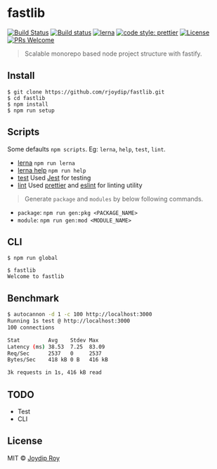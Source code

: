 # fastlib

[![Build Status](https://travis-ci.org/rjoydip/fastlib.svg?branch=master)](https://travis-ci.org/rjoydip/fastlib)
[![Build status](https://ci.appveyor.com/api/projects/status/qe5x7i3ift8q7rkv/branch/master?svg=true)](https://ci.appveyor.com/project/rjoydip/fastlib/branch/master)
[![lerna](https://img.shields.io/badge/maintained%20with-lerna-cc00ff.svg)](https://lernajs.io/)
[![code style: prettier](https://img.shields.io/badge/code_style-prettier-ff69b4.svg?style=flat-square)](https://github.com/prettier/prettier)
[![License](https://img.shields.io/npm/l/make-coverage-badge.svg)](https://github.com/rjoydip/fastlib/blob/master/LICENSE)
[![PRs Welcome](https://img.shields.io/badge/PRs-welcome-brightgreen.svg)](https://reactjs.org/docs/how-to-contribute.html#your-first-pull-request)

> Scalable monorepo based node project structure with fastify.

## Install

```
$ git clone https://github.com/rjoydip/fastlib.git
$ cd fastlib
$ npm install
$ npm run setup
```

## Scripts

Some defaults `npm scripts`. Eg: `lerna`, `help`, `test`, `lint`.

- [lerna](https://lernajs.io/) `npm run lerna`
- [lerna help](#scripts) `npm run help`
- [test](#scripts) Used [Jest](https://jestjs.io/) for testing
- [lint](#scripts) Used [prettier](https://prettier.io/) and [eslint](https://eslint.org/) for linting utility

> Generate `package` and `modules` by below following commands.

- `package`: `npm run gen:pkg <PACKAGE_NAME>`
- `module`: `npm run gen:mod <MODULE_NAME>`

## CLI

```
$ npm run global
```

```
$ fastlib
Welcome to fastlib
```

## Benchmark

```sh
$ autocannon -d 1 -c 100 http://localhost:3000
Running 1s test @ http://localhost:3000
100 connections

Stat         Avg    Stdev Max
Latency (ms) 38.53  7.25  83.09
Req/Sec      2537   0     2537
Bytes/Sec    418 kB 0 B   416 kB

3k requests in 1s, 416 kB read
```

## TODO

- Test
- CLI

## License

MIT © [Joydip Roy](https://github.com/rjoydip)
